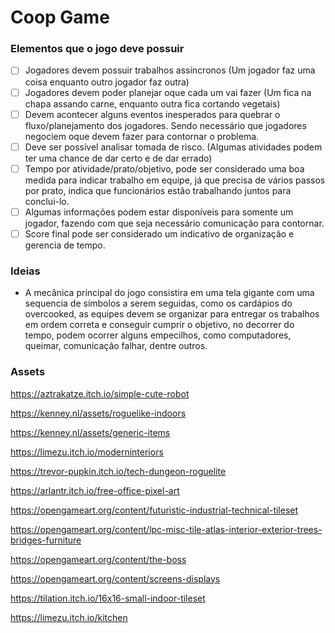 # Coop Game

### Elementos que o jogo deve possuir

- [ ]  Jogadores devem possuir trabalhos assíncronos (Um jogador faz uma coisa enquanto outro jogador faz outra)
- [ ]  Jogadores devem poder planejar oque cada um vai fazer (Um fica na chapa assando carne, enquanto outra fica cortando vegetais)
- [ ]  Devem acontecer alguns eventos inesperados para quebrar o fluxo/planejamento dos jogadores. Sendo necessário que jogadores negociem oque devem fazer para contornar o problema.
- [ ]  Deve ser possível analisar tomada de risco. (Algumas atividades podem ter uma chance de dar certo e de dar errado)
- [ ]  Tempo por atividade/prato/objetivo, pode ser considerado uma boa medida para indicar trabalho em equipe, já que precisa de vários passos por prato, indica que funcionários estão trabalhando juntos para conclui-lo.
- [ ]  Algumas informações podem estar disponíveis para somente um jogador, fazendo com que seja necessário comunicação para contornar.
- [ ]  Score final pode ser considerado um indicativo de organização e gerencia de tempo.

### Ideias 
- A mecânica principal do jogo consistira em uma tela gigante com uma sequencia de símbolos a serem seguidas, como os cardápios do overcooked, as equipes devem se organizar para entregar os trabalhos em ordem correta e conseguir cumprir o objetivo, no decorrer do tempo, podem ocorrer alguns empecilhos, como computadores, queimar, comunicação falhar, dentre outros. 

### Assets

https://aztrakatze.itch.io/simple-cute-robot

https://kenney.nl/assets/roguelike-indoors

https://kenney.nl/assets/generic-items

https://limezu.itch.io/moderninteriors

https://trevor-pupkin.itch.io/tech-dungeon-roguelite

https://arlantr.itch.io/free-office-pixel-art

https://opengameart.org/content/futuristic-industrial-technical-tileset

https://opengameart.org/content/lpc-misc-tile-atlas-interior-exterior-trees-bridges-furniture

https://opengameart.org/content/the-boss

https://opengameart.org/content/screens-displays

https://tilation.itch.io/16x16-small-indoor-tileset

https://limezu.itch.io/kitchen
